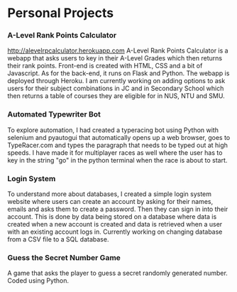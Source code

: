 # Personal Projects

### A-Level Rank Points Calculator
http://alevelrpcalculator.herokuapp.com
A-Level Rank Points Calculator is a webapp that asks users to key in their A-Level Grades which then returns their rank points. Front-end is created with HTML, CSS and a bit of Javascript. As for the back-end, it runs on Flask and Python. The webapp is deployed through Heroku. I am currently working on adding options to ask users for their subject combinations in JC and in Secondary School which then returns a table of courses they are eligible for in NUS, NTU and SMU.

### Automated Typewriter Bot
To explore automation, I had created a typeracing bot using Python with selenium and pyautogui that automatically opens up a web browser, goes to TypeRacer.com and types the paragraph that needs to be typed out at high speeds. I have made it for multiplayer races as well where the user has to key in the string "go" in the python terminal when the race is about to start.

### Login System
To understand more about databases, I created a simple login system website where users can create an account by asking for their names, emails and asks them to create a password. Then they can sign in into their account. This is done by data being stored on a database where data is created when a new account is created and data is retrieved when a user with an existing account logs in. Currently working on changing database from a CSV file to a SQL database.

### Guess the Secret Number Game
A game that asks the player to guess a secret randomly generated number. Coded using Python.
